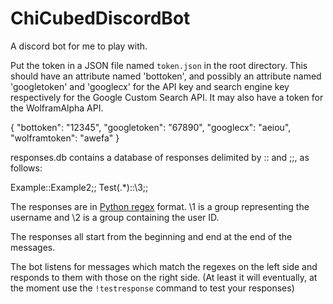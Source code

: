 # ChiCubedDiscordBot
A discord bot for me to play with.

Put the token in a JSON file named `token.json` in the root directory.
This should have an attribute named 'bottoken', and possibly an attribute
named 'googletoken' and 'googlecx' for the API key and search engine key
respectively for the Google Custom Search API. It may also have a token
for the WolframAlpha API.

{
  "bottoken": "12345",
  "googletoken": "67890",
  "googlecx": "aeiou",
  "wolframtoken": "awefa"
}

responses.db contains a database of responses delimited by :: and ;;, as
follows:

Example::Example2;;
Test(.*)::\3;;

The responses are in [Python regex](https://docs.python.org/3.6/library/re.html) format.
\1 is a group representing the username and \2 is a group containing the user ID.

The responses all start from the beginning and end at the end of the
messages.

The bot listens for messages which match the regexes on the left side
and responds to them with those on the right side. (At least it will eventually,
at the moment use the `!testresponse` command to test your responses)
